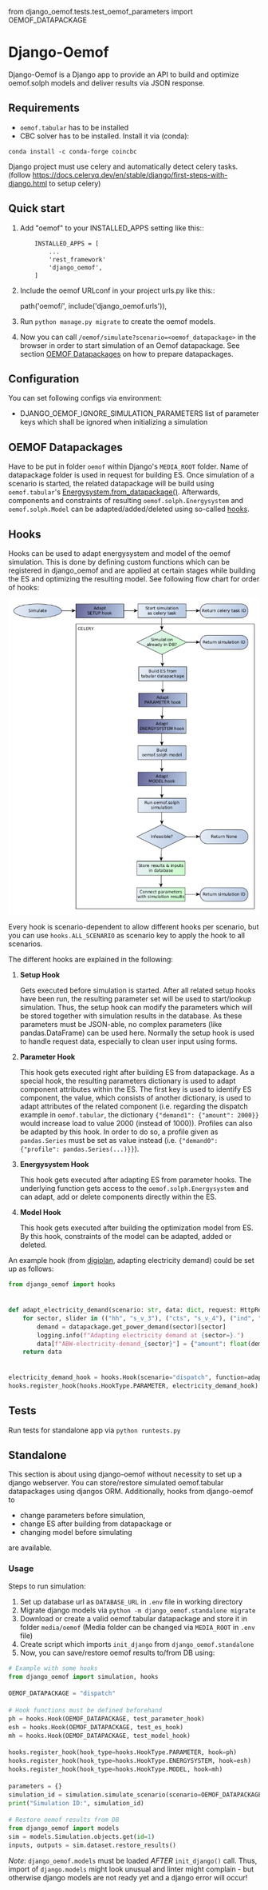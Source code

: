 from django_oemof.tests.test_oemof_parameters import OEMOF_DATAPACKAGE

# Django-Oemof

Django-Oemof is a Django app to provide an API to build and optimize oemof.solph models and deliver results via JSON response.

## Requirements

- `oemof.tabular` has to be installed 
- CBC solver has to be installed. Install it via (conda):
```
conda install -c conda-forge coincbc
```

Django project must use celery and automatically detect celery tasks. (follow https://docs.celeryq.dev/en/stable/django/first-steps-with-django.html to setup celery)

## Quick start

1. Add "oemof" to your INSTALLED_APPS setting like this::
    ```
        INSTALLED_APPS = [
            ...
            'rest_framework'
            'django_oemof',
        ]
    ```

2. Include the oemof URLconf in your project urls.py like this::

    path('oemof/', include('django_oemof.urls')),

3. Run `python manage.py migrate` to create the oemof models.
4. Now you can call `/oemof/simulate?scenario=<oemof_datapackage>` in the browser in order to start simulation of an Oemof datapackage. 
   See section [OEMOF Datapackages](#oemof-datapackages) on how to prepare datapackages.

## Configuration

You can set following configs via environment:

- DJANGO_OEMOF_IGNORE_SIMULATION_PARAMETERS
  list of parameter keys which shall be ignored when initializing a simulation 

## OEMOF Datapackages

Have to be put in folder `oemof` within Django's `MEDIA_ROOT` folder.
Name of datapackage folder is used in request for building ES.
Once simulation of a scenario is started, the related datapackage will be build using `oemof.tabular`'s [Energysystem.from_datapackage()](https://github.com/oemof/oemof-tabular/blob/09346649f75389d9fdafa62c24ae5e95cc0cf291/src/oemof/tabular/datapackage/__init__.py#L7C1-L7C71).
Afterwards, components and constraints of resulting `oemof.solph.Energysystem` and `oemof.solph.Model` can be adapted/added/deleted using so-called [hooks](#hooks).

## Hooks

Hooks can be used to adapt energysystem and model of the oemof simulation.
This is done by defining custom functions which can be registered in django_oemof and are applied at certain stages while building the ES and optimizing the resulting model.
See following flow chart for order of hooks:

![Hook Flow Chart](./docs/images/oemof_flow.png)

Every hook is scenario-dependent to allow different hooks per scenario, but you can use `hooks.ALL_SCENARIO` as scenario key to apply the hook to all scenarios.

The different hooks are explained in the following:

1. **Setup Hook**
   
   Gets executed before simulation is started. After all related setup hooks have been run, the resulting parameter set will be used to start/lookup simulation. 
   Thus, the setup hook can modify the parameters which will be stored together with simulation results in the database. As these parameters must be JSON-able, no complex parameters (like pandas.DataFrame) can be used here.
   Normally the setup hook is used to handle request data, especially to clean user input using forms.

2. **Parameter Hook**
   
   This hook gets executed right after building ES from datapackage. As a special hook, the resulting parameters dictionary is used to adapt component attributes within the ES. 
   The first key is used to identify ES component, the value, which consists of another dictionary, is used to adapt attributes of the related component 
   (i.e. regarding the dispatch example in `oemof.tabular`, the dictionary `{"demand1": {"amount": 2000}}` would increase load to value 2000 (instead of 1000)).
   Profiles can also be adapted by this hook. In order to do so, a profile given as `pandas.Series` must be set as value instead (i.e. `{"demand0": {"profile": pandas.Series(...)}}`).

3. **Energysystem Hook**

   This hook gets executed after adapting ES from parameter hooks. The underlying function gets access to the `oemof.solph.Energysystem` and can adapt, add or delete components directly within the ES.

4. **Model Hook**

   This hook gets executed after building the optimization model from ES. By this hook, constraints of the model can be adapted, added or deleted.

An example hook (from [digiplan](https://github.com/rl-institut-private/digiplan/blob/0b40cc944a94c8ad73ce95b4d0cc2fd092d91433/digiplan/map/hooks.py#L48), adapting electricity demand) could be set up as follows:

```python
from django_oemof import hooks


def adapt_electricity_demand(scenario: str, data: dict, request: HttpRequest) -> dict:  # noqa: ARG001
    for sector, slider in (("hh", "s_v_3"), ("cts", "s_v_4"), ("ind", "s_v_5")):
        demand = datapackage.get_power_demand(sector)[sector]
        logging.info(f"Adapting electricity demand at {sector=}.")
        data[f"ABW-electricity-demand_{sector}"] = {"amount": float(demand["2022"].sum()) * data.pop(slider) / 100}
    return data


electricity_demand_hook = hooks.Hook(scenario="dispatch", function=adapt_electricity_demand)
hooks.register_hook(hooks.HookType.PARAMETER, electricity_demand_hook)
```

## Tests

Run tests for standalone app via `python runtests.py`

## Standalone

This section is about using django-oemof without necessity to set up a django webserver.
You can store/restore simulated oemof.tabular datapackages using djangos ORM.
Additionally, hooks from django-oemof to 
- change parameters before simulation,
- change ES after building from datapackage or 
- changing model before simulating 

are available.

### Usage

Steps to run simulation:
1. Set up database url as `DATABASE_URL` in `.env` file in working directory
2. Migrate django models via `python -m django_oemof.standalone migrate`
3. Download or create a valid oemof.tabular datapackage and store it in folder `media/oemof`
   (Media folder can be changed via `MEDIA_ROOT` in `.env` file)
4. Create script which imports `init_django` from `django_oemof.standalone` 
5. Now, you can save/restore oemof results to/from DB using:
```python
# Example with some hooks
from django_oemof import simulation, hooks

OEMOF_DATAPACKAGE = "dispatch"

# Hook functions must be defined beforehand
ph = hooks.Hook(OEMOF_DATAPACKAGE, test_parameter_hook)
esh = hooks.Hook(OEMOF_DATAPACKAGE, test_es_hook)
mh = hooks.Hook(OEMOF_DATAPACKAGE, test_model_hook)

hooks.register_hook(hook_type=hooks.HookType.PARAMETER, hook=ph)
hooks.register_hook(hook_type=hooks.HookType.ENERGYSYSTEM, hook=esh)
hooks.register_hook(hook_type=hooks.HookType.MODEL, hook=mh)

parameters = {}
simulation_id = simulation.simulate_scenario(scenario=OEMOF_DATAPACKAGE, parameters=parameters)
print("Simulation ID:", simulation_id)

# Restore oemof results from DB
from django_oemof import models
sim = models.Simulation.objects.get(id=1)
inputs, outputs = sim.dataset.restore_results()
```
   
*Note*: `django_oemof.models` must be loaded *AFTER* `init_django()` call. 
Thus, import of `django.models` might look unusual and linter might complain - 
but otherwise django models are not ready yet and a django error will occur! 

